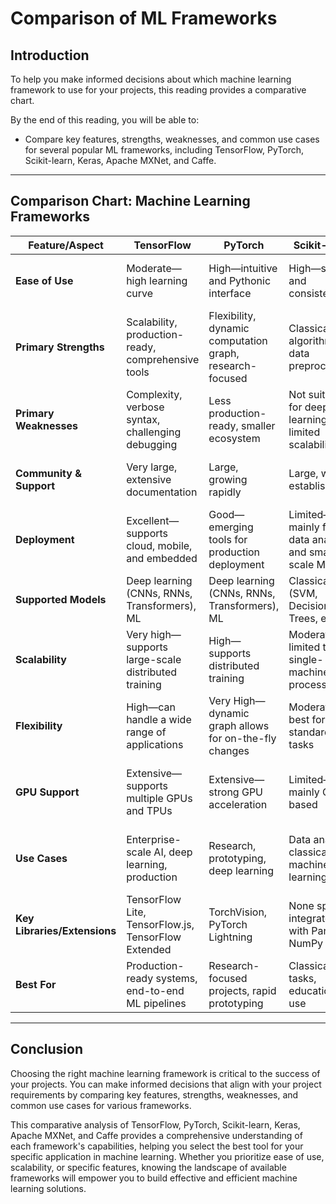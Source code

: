 # Comparison of ML Frameworks

## Introduction

To help you make informed decisions about which machine learning framework to use for your projects, this reading provides a comparative chart. 

By the end of this reading, you will be able to: 

- Compare key features, strengths, weaknesses, and common use cases for several popular ML frameworks, including TensorFlow, PyTorch, Scikit-learn, Keras, Apache MXNet, and Caffe. 

---

## Comparison Chart: Machine Learning Frameworks

| Feature/Aspect       | TensorFlow                                                                 | PyTorch                                          | Scikit-learn                                   | Keras                                           | Apache MXNet                                   | Caffe                                         |
|-----------------------|---------------------------------------------------------------------------|------------------------------------------------|-----------------------------------------------|------------------------------------------------|------------------------------------------------|-----------------------------------------------|
| **Ease of Use**       | Moderate—high learning curve                                              | High—intuitive and Pythonic interface          | High—simple and consistent API               | Very high—user-friendly and modular            | Moderate—steep learning curve                 | Moderate—configuration-driven approach        |
| **Primary Strengths** | Scalability, production-ready, comprehensive tools                        | Flexibility, dynamic computation graph, research-focused | Classical ML algorithms, data preprocessing | High-level API, simplicity, integration with TensorFlow | Hybrid programming model, distributed computing | Speed and efficiency, optimized for CNNs      |
| **Primary Weaknesses**| Complexity, verbose syntax, challenging debugging                         | Less production-ready, smaller ecosystem       | Not suitable for deep learning, limited scalability | Limited flexibility, less control, performance overhead | Smaller community, steeper learning curve     | Limited flexibility, less active development  |
| **Community & Support** | Very large, extensive documentation                                     | Large, growing rapidly                         | Large, well established                       | Large, benefits from TensorFlow's ecosystem    | Smaller, but active in specific domains       | Smaller, slower development                   |
| **Deployment**        | Excellent—supports cloud, mobile, and embedded                            | Good—emerging tools for production deployment  | Limited—mainly for data analysis and small-scale ML | Good—integrated with TensorFlow for deployment | Excellent—optimized for large-scale deployments | Moderate—mainly research and experimentation  |
| **Supported Models**  | Deep learning (CNNs, RNNs, Transformers), ML                              | Deep learning (CNNs, RNNs, Transformers), ML   | Classical ML (SVM, Decision Trees, etc.)     | Deep learning (CNNs, RNNs)                     | Deep learning (CNNs, RNNs), hybrid models      | Convolutional Neural Networks (CNNs)          |
| **Scalability**       | Very high—supports large-scale distributed training                       | High—supports distributed training             | Moderate—limited to single-machine processing | High—scales with TensorFlow                    | Very High—designed for distributed computing   | Moderate—optimized for single-machine processing |
| **Flexibility**       | High—can handle a wide range of applications                              | Very High—dynamic graph allows for on-the-fly changes | Moderate—best for standard ML tasks         | Moderate—high-level abstraction limits customizability | High—supports both symbolic and imperative programming | Low—best for specific tasks like image processing |
| **GPU Support**       | Extensive—supports multiple GPUs and TPUs                                 | Extensive—strong GPU acceleration              | Limited—mainly CPU-based                     | Good—via TensorFlow backend                    | Extensive—optimized for GPU and distributed environments | High—optimized for GPU use                    |
| **Use Cases**         | Enterprise-scale AI, deep learning, production                            | Research, prototyping, deep learning           | Data analysis, classical machine learning     | Quick prototyping, small to medium-scale deep learning | Large-scale deep learning, cloud-based AI     | Image recognition, real-time processing       |
| **Key Libraries/Extensions** | TensorFlow Lite, TensorFlow.js, TensorFlow Extended               | TorchVision, PyTorch Lightning                 | None specific, integrates with Pandas, NumPy | Part of TensorFlow, supports TFRS (Recommenders) | Gluon, ONNX (interoperability with other frameworks) | Caffe Model Zoo                               |
| **Best For**          | Production-ready systems, end-to-end ML pipelines                         | Research-focused projects, rapid prototyping   | Classical ML tasks, educational use          | Beginners in deep learning, rapid model development | Large-scale, high-performance applications    | Specialized image processing tasks            |

---

## Conclusion

Choosing the right machine learning framework is critical to the success of your projects. You can make informed decisions that align with your project requirements by comparing key features, strengths, weaknesses, and common use cases for various frameworks.

This comparative analysis of TensorFlow, PyTorch, Scikit-learn, Keras, Apache MXNet, and Caffe provides a comprehensive understanding of each framework's capabilities, helping you select the best tool for your specific application in machine learning. Whether you prioritize ease of use, scalability, or specific features, knowing the landscape of available frameworks will empower you to build effective and efficient machine learning solutions.
